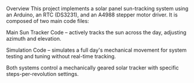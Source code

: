 Overview
This project implements a solar panel sun-tracking system using an Arduino, an RTC (DS3231), and an A4988 stepper motor driver.
It is composed of two main code files:

Main Sun Tracker Code – actively tracks the sun across the day, adjusting azimuth and elevation.

Simulation Code – simulates a full day's mechanical movement for system testing and tuning without real-time tracking.

Both systems control a mechanically geared solar tracker with specific steps-per-revolution settings.
